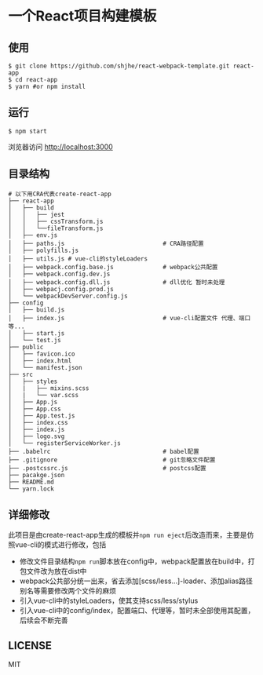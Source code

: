 # 一个React项目构建模板
## 使用

```
$ git clone https://github.com/shjhe/react-webpack-template.git react-app
$ cd react-app
$ yarn #or npm install
```

## 运行
```
$ npm start
```
浏览器访问 [http://localhost:3000](http://localhost:3000)
## 目录结构
```
# 以下用CRA代表create-react-app
├── react-app                               
│   ├── build
│   │   ├── jest
│   │   ├── cssTransform.js
│   │   └──fileTransform.js
│   ├── env.js
│   ├── paths.js                            # CRA路径配置
│   ├── polyfills.js
│   ├── utils.js # vue-cli的styleLoaders
│   ├── webpack.config.base.js              # webpack公共配置
│   ├── webpack.config.dev.js
│   ├── webpack.config.dll.js               # dll优化 暂时未处理
│   ├── webpacj.config.prod.js
│   └── webpackDevServer.config.js
├── config
│   ├── build.js
│   ├── index.js                            # vue-cli配置文件 代理、端口等...
│   ├── start.js
│   └── test.js
├── public
│   ├── favicon.ico
│   ├── index.html
│   └── manifest.json
├── src
│   ├── styles
│   |   ├── mixins.scss
│   |   └── var.scss
│   ├── App.js
│   ├── App.css
│   ├── App.test.js
│   ├── index.css
│   ├── index.js
│   ├── logo.svg
│   └── registerServiceWorker.js
├── .babelrc                                # babel配置
├── .gitignore                              # git忽略文件配置
├── .postcssrc.js                           # postcss配置
├── pacakge.json
├── README.md
└── yarn.lock
```
## 详细修改
此项目是由create-react-app生成的模板并`npm run eject`后改造而来，主要是仿照vue-cli的模式进行修改，包括
* 修改文件目录结构`npm run`脚本放在config中，webpack配置放在build中，打包文件改为放在dist中
* webpack公共部分统一出来，省去添加[scss/less...]-loader、添加alias路径别名等需要修改两个文件的麻烦
* 引入vue-cli中的styleLoaders，使其支持scss/less/stylus
* 引入vue-cli中的config/index，配置端口、代理等，暂时未全部使用其配置，后续会不断完善

## LICENSE
MIT